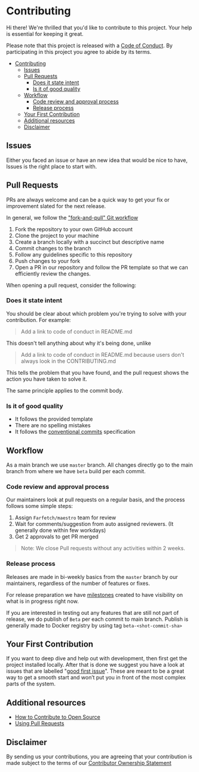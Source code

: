 # Contributing

Hi there! We're thrilled that you'd like to contribute to this project. Your help is essential for keeping it great.

Please note that this project is released with a [Code of Conduct](CODE_OF_CONDUCT.md). By participating in this project you agree to abide by its terms.

- [Contributing](#contributing)
  - [Issues](#issues)
  - [Pull Requests](#pull-requests)
    - [Does it state intent](#does-it-state-intent)
    - [Is it of good quality](#is-it-of-good-quality)
  - [Workflow](#workflow)
    - [Code review and approval process](#code-review-and-approval-process)
    - [Release process](#release-process)
  - [Your First Contribution](#your-first-contribution)
  - [Additional resources](#additional-resources)
  - [Disclaimer](#disclaimer)

## Issues

Either you faced an issue or have an new idea that would be nice to have, Issues is the right place to start with.

## Pull Requests

PRs are always welcome and can be a quick way to get your fix or improvement slated for the next release.

In general, we follow the ["fork-and-pull" Git workflow](https://github.com/susam/gitpr)

1. Fork the repository to your own GitHub account
2. Clone the project to your machine
3. Create a branch locally with a succinct but descriptive name
4. Commit changes to the branch
5. Follow any guidelines specific to this repository
6. Push changes to your fork
7. Open a PR in our repository and follow the PR template so that we can efficiently review the changes.

When opening a pull request, consider the following:

### Does it state intent

You should be clear about which problem you're trying to solve with your contribution. For example:

> Add a link to code of conduct in README.md

This doesn't tell anything about why it's being done, unlike

> Add a link to code of conduct in README.md because users don't always look in the CONTRIBUTING.md

This tells the problem that you have found, and the pull request shows the action you have taken to solve it.

The same principle applies to the commit body.

### Is it of good quality

- It follows the provided template
- There are no spelling mistakes
- It follows the [conventional commits](https://www.conventionalcommits.org/en/v1.0.0/) specification

## Workflow

As a main branch we use `master` branch. All changes directly go to the main branch from where we have `beta` build per each commit.

### Code review and approval process

Our maintainers look at pull requests on a regular basis, and the process follows some simple steps:

1. Assign `Farfetch/maestro` team for review
2. Wait for comments/suggestion from auto assigned reviewers. (It generally done within few workdays)
3. Get 2 approvals to get PR merged

> Note: We close Pull requests without any activities within 2 weeks.

### Release process

Releases are made in bi-weekly basics from the `master` branch by our maintainers, regardless of the number of features or fixes.

For release preparation we have [milestones](https://github.com/Farfetch/maestro/milestones) created to have visibility on what is in progress right now.

If you are interested in testing out any features that are still not part of release, we do publish of `Beta` per each commit to main branch. Publish is generally made to Docker registry by using tag `beta-<shot-commit-sha>`

## Your First Contribution

If you want to deep dive and help out with development, then first get the project installed locally.
After that is done we suggest you have a look at issues that are labelled "[good first issue](https://github.com/Farfetch/maestro/labels/good%20first%20issue)".
These are meant to be a great way to get a smooth start and won’t put you in front of the most complex parts of the system.

## Additional resources

- [How to Contribute to Open Source](https://opensource.guide/how-to-contribute/)
- [Using Pull Requests](https://help.github.com/articles/about-pull-requests/)

## Disclaimer

By sending us your contributions, you are agreeing that your contribution is made subject to the terms of our [Contributor Ownership Statement](https://github.com/Farfetch/.github/blob/master/COS.md)
